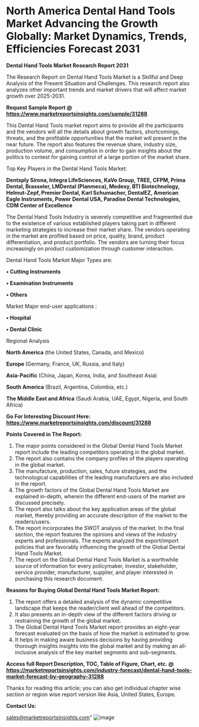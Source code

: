 # North America Dental Hand Tools Market Advancing the Growth Globally: Market Dynamics, Trends, Efficiencies Forecast 2031

<strong>Dental Hand Tools Market Research Report 2031</strong>

The Research Report on Dental Hand Tools Market is a Skillful and Deep Analysis of the Present Situation and Challenges. This research report also analyzes other important trends and market drivers that will affect market growth over 2025-2031.

<strong>Request Sample Report @ <a href=https://www.marketreportsinsights.com/sample/31288>https://www.marketreportsinsights.com/sample/31288</a></strong>

This Dental Hand Tools market report aims to provide all the participants and the vendors will all the details about growth factors, shortcomings, threats, and the profitable opportunities that the market will present in the near future. The report also features the revenue share, industry size, production volume, and consumption in order to gain insights about the politics to contest for gaining control of a large portion of the market share.

Top Key Players in the Dental Hand Tools Market:

<strong>Dentsply Sirona, Integra LifeSciences, KaVo Group, TREE, CFPM, Prima Dental, Brasseler, LMDental (Planmeca), Medesy, BTI Biotechnology, Helmut-Zepf, Premier Dental, Karl Schumacher, DentalEZ, American Eagle Instruments, Power Dental USA, Paradise Dental Technologies, CDM Center of Excellence</strong>

The Dental Hand Tools Industry is severely competitive and fragmented due to the existence of various established players taking part in different marketing strategies to increase their market share. The vendors operating in the market are profiled based on price, quality, brand, product differentiation, and product portfolio. The vendors are turning their focus increasingly on product customization through customer interaction.

Dental Hand Tools Market Major Types are:

<strong>• Cutting Instruments

• Examination Instruments

• Others</strong>

Market Major end-user applications :

<strong>• Hospital

• Dental Clinic</strong>

Regional Analysis

</u><strong><b>North America</b></strong> (the United States, Canada, and Mexico)

<strong><b>Europe </b></strong>(Germany, France, UK, Russia, and Italy)

<strong><b>Asia-Pacific</b></strong> (China, Japan, Korea, India, and Southeast Asia)

<strong><b>South America</b></strong> (Brazil, Argentina, Colombia, etc.)

<strong><b>The Middle East and Africa</b></strong> (Saudi Arabia, UAE, Egypt, Nigeria, and South Africa)

<strong>Go For Interesting Discount Here: <a href=https://www.marketreportsinsights.com/discount/31288>https://www.marketreportsinsights.com/discount/31288</a></strong>

<strong>Points Covered in The Report:</strong>
<ol>
  <li>The major points considered in the Global Dental Hand Tools Market report include the leading competitors operating in the global market.</li>
  <li>The report also contains the company profiles of the players operating in the global market.</li>
  <li>The manufacture, production, sales, future strategies, and the technological capabilities of the leading manufacturers are also included in the report.</li>
  <li>The growth factors of the Global Dental Hand Tools Market are explained in-depth, wherein the different end-users of the market are discussed precisely.</li>
  <li>The report also talks about the key application areas of the global market, thereby providing an accurate description of the market to the readers/users.</li>
  <li>The report incorporates the SWOT analysis of the market. In the final section, the report features the opinions and views of the industry experts and professionals. The experts analyzed the export/import policies that are favorably influencing the growth of the Global Dental Hand Tools Market.</li>
  <li>The report on the Global Dental Hand Tools Market is a worthwhile source of information for every policymaker, investor, stakeholder, service provider, manufacturer, supplier, and player interested in purchasing this research document.</li>
</ol>
<strong>Reasons for Buying Global Dental Hand Tools Market Report:</strong>

<ol>
  <li>The report offers a detailed analysis of the dynamic competitive landscape that keeps the reader/client well ahead of the competitors.</li>
  <li>It also presents an in-depth view of the different factors driving or restraining the growth of the global market.</li>
  <li>The Global Dental Hand Tools Market report provides an eight-year forecast evaluated on the basis of how the market is estimated to grow.</li>
  <li>It helps in making aware business decisions by having providing thorough insights insights into the global market and by making an all-inclusive analysis of the key market segments and sub-segments.</li>
</ol>
<strong>Access full Report Description, TOC, Table of Figure, Chart, etc. @ <a href=https://marketreportsinsights.com/industry-forecast/dental-hand-tools-market-forecast-by-geography-31288>https://marketreportsinsights.com/industry-forecast/dental-hand-tools-market-forecast-by-geography-31288</a></strong>


Thanks for reading this article; you can also get individual chapter wise section or region wise report version like Asia, United States, Europe.

<strong>Contact Us:</strong>

sales@marketreportsinsights.com"
![image](https://github.com/user-attachments/assets/e6ebf370-fc63-43e3-950c-f5b98b89d0b4)

